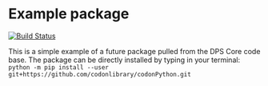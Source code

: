 # Example package

[![Build Status](https://travis-ci.com/codonlibrary/codonPython.svg?branch=master)](https://travis-ci.com/codonlibrary/codonPython)

This is a simple example of a future package pulled from the DPS Core code base.
The package can be directly installed by typing in your terminal: `python -m pip install --user git+https://github.com/codonlibrary/codonPython.git`